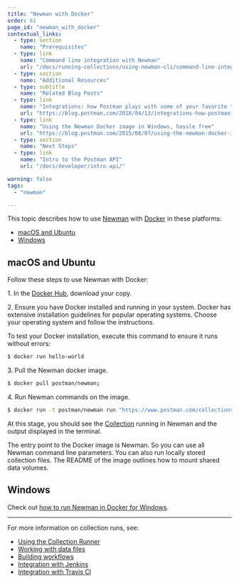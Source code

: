 ```yaml
---
title: "Newman with Docker"
order: 61
page_id: "newman_with_docker"
contextual_links:
  - type: section
    name: "Prerequisites"
  - type: link
    name: "Command line integration with Newman"
    url: "/docs/running-collections/using-newman-cli/command-line-integration-with-newman/"
  - type: section
    name: "Additional Resources"
  - type: subtitle
    name: "Related Blog Posts"
  - type: link
    name: "Integrations: how Postman plays with some of your favorite tools"
    url: "https://blog.postman.com/2018/04/13/integrations-how-postman-plays-with-some-of-your-favorite-tools/"
  - type: link
    name: "Using the Newman Docker image in Windows, hassle free"
    url: "https://blog.postman.com/2015/08/07/using-the-newman-docker-image-in-windows/"
  - type: section
    name: "Next Steps"
  - type: link
    name: "Intro to the Postman API"
    url: "/docs/developer/intro-api/"

warning: false
tags:
  - "newman"

---
```


This topic describes how to use [Newman](https://github.com/postmanlabs/newman) with [Docker](https://www.docker.com/) in these platforms:

* [macOS and Ubuntu](#macos-and-ubuntu)
* [Windows](#windows)

## macOS and Ubuntu

Follow these steps to use Newman with Docker:

1\. In the [Docker Hub](https://hub.docker.com/r/postman/newman/), download your copy.

2\. Ensure you have Docker installed and running in your system. Docker has extensive installation guidelines for popular operating systems. Choose your operating system and follow the instructions.

To test your Docker installation, execute this command to ensure it runs without errors:

```bash
$ docker run hello-world
```

3\. Pull the Newman docker image.

```bash
$ docker pull postman/newman;
```

4\. Run Newman commands on the image.

```bash
$ docker run -t postman/newman run "https://www.postman.com/collections/8a0c9bc08f062d12dcda"
```

At this stage, you should see the [Collection](/docs/sending-requests/intro-to-collections/) running in Newman and the output displayed in the terminal.

The entry point to the Docker image is Newman. So you can use all Newman command line parameters. You can also run locally stored collection files. The README of the image outlines how to mount shared data volumes.

## Windows

Check out [how to run Newman in Docker for Windows](https://blog.postman.com/2015/08/07/using-the-newman-docker-image-in-windows/).

---
For more information on collection runs, see:

* [Using the Collection Runner](/docs/running-collections/intro-to-collection-runs/)
* [Working with data files](/docs/running-collections/working-with-data-files/)
* [Building workflows](/docs/running-collections/building-workflows/)
* [Integration with Jenkins](/docs/running-collections/using-newman-cli/integration-with-jenkins/)
* [Integration with Travis CI](/docs/running-collections/using-newman-cli/integration-with-travis/)
